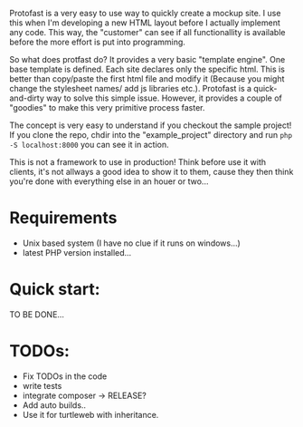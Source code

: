 Protofast is a very easy to use way to quickly create a mockup site.
I use this when I'm developing a new HTML layout before I actually implement any
code. This way, the "customer" can see if all functionallity is available
before the more effort is put into programming.

So what does protfast do?
It provides a very basic "template engine". One base template is defined. Each
site declares only the specific html. This is better than copy/paste the first
html file and modify it (Because you might change the stylesheet names/ add js
libraries etc.). Protofast is a quick-and-dirty way to solve this simple issue.
However, it provides a couple of "goodies" to make this very primitive process
faster.

The concept is very easy to understand if you checkout the sample project! If you
clone the repo, chdir into the "example_project" directory and run `php -S localhost:8000`
you can see it in action.

This is not a framework to use in production! Think before use it with clients,
it's not allways a good idea to show it to them, cause they then think you're
done with everything else in an houer or two...

# Requirements
* Unix based system (I have no clue if it runs on windows...)
* latest PHP version installed...

# Quick start:

TO BE DONE...


# TODOs:
* Fix TODOs in the code
* write tests
* integrate composer -> RELEASE?
* Add auto builds..
* Use it for turtleweb with inheritance.
